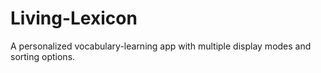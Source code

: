 # Living-Lexicon

A personalized vocabulary-learning app with multiple display modes and sorting options.
